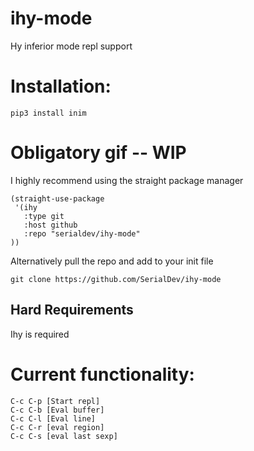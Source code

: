 # ihy-mode
Hy inferior mode repl support 

# Installation:

```
pip3 install inim
```

# Obligatory gif -- WIP 

<!-- ![image info](/img/repl.gif) -->



I highly recommend using the straight package manager

```
(straight-use-package
 '(ihy
   :type git
   :host github
   :repo "serialdev/ihy-mode"
))
```

Alternatively pull the repo and add to your init file
```
git clone https://github.com/SerialDev/ihy-mode
```

## Hard Requirements
Ihy is required 


# Current functionality:

```
C-c C-p [Start repl]
C-c C-b [Eval buffer]
C-c C-l [Eval line]
C-c C-r [eval region]
C-c C-s [eval last sexp]
```

